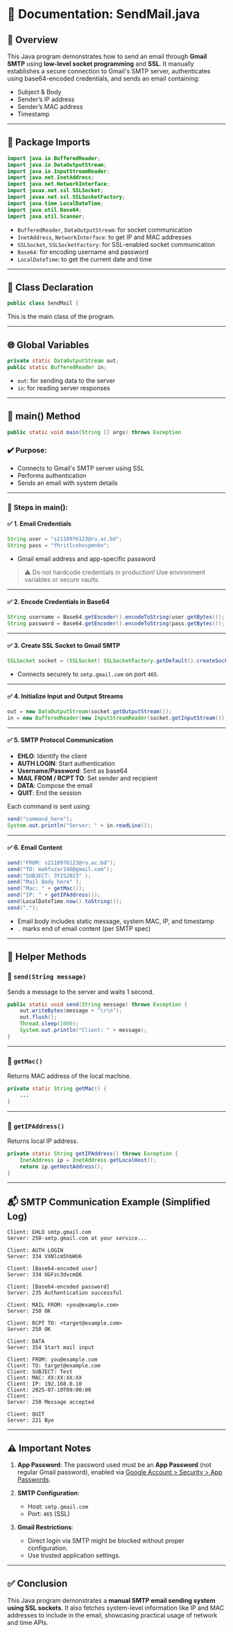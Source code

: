

# 📄 **Documentation: SendMail.java**

## 📌 **Overview**

This Java program demonstrates how to send an email through **Gmail SMTP** using **low-level socket programming** and **SSL**. It manually establishes a secure connection to Gmail's SMTP server, authenticates using base64-encoded credentials, and sends an email containing:

* Subject & Body
* Sender’s IP address
* Sender’s MAC address
* Timestamp

---

## 🧱 **Package Imports**

```java
import java.io.BufferedReader;
import java.io.DataOutputStream;
import java.io.InputStreamReader;
import java.net.InetAddress;
import java.net.NetworkInterface;
import javax.net.ssl.SSLSocket;
import javax.net.ssl.SSLSocketFactory;
import java.time.LocalDateTime;
import java.util.Base64;
import java.util.Scanner;
```

* `BufferedReader`, `DataOutputStream`: for socket communication
* `InetAddress`, `NetworkInterface`: to get IP and MAC addresses
* `SSLSocket`, `SSLSocketFactory`: for SSL-enabled socket communication
* `Base64`: for encoding username and password
* `LocalDateTime`: to get the current date and time

---

## 🔧 **Class Declaration**

```java
public class SendMail {
```

This is the main class of the program.

---

## 🌐 **Global Variables**

```java
private static DataOutputStream out;
public static BufferedReader in;
```

* `out`: for sending data to the server
* `in`: for reading server responses

---

## 🧠 **main() Method**

```java
public static void main(String [] args) throws Exception
```

### ✔️ Purpose:

* Connects to Gmail's SMTP server using SSL
* Performs authentication
* Sends an email with system details

---

### 🧾 **Steps in main():**

#### ✅ 1. Email Credentials

```java
String user = "s2110976123@ru.ac.bd";
String pass = "fhritlcohospmnkn";
```

* Gmail email address and app-specific password

> ⚠️ Do not hardcode credentials in production! Use environment variables or secure vaults.

---

#### ✅ 2. Encode Credentials in Base64

```java
String username = Base64.getEncoder().encodeToString(user.getBytes());
String password = Base64.getEncoder().encodeToString(pass.getBytes());
```

---

#### ✅ 3. Create SSL Socket to Gmail SMTP

```java
SSLSocket socket = (SSLSocket) SSLSocketFactory.getDefault().createSocket("smtp.gmail.com", 465);
```

* Connects securely to `smtp.gmail.com` on port `465`.

---

#### ✅ 4. Initialize Input and Output Streams

```java
out = new DataOutputStream(socket.getOutputStream());
in = new BufferedReader(new InputStreamReader(socket.getInputStream()));
```

---

#### ✅ 5. SMTP Protocol Communication

* **EHLO**: Identify the client
* **AUTH LOGIN**: Start authentication
* **Username/Password**: Sent as base64
* **MAIL FROM / RCPT TO**: Set sender and recipient
* **DATA**: Compose the email
* **QUIT**: End the session

Each command is sent using:

```java
send("command_here");
System.out.println("Server: " + in.readLine());
```

---

#### ✅ 6. Email Content

```java
send("FROM: s2110976123@ru.ac.bd");
send("TO: mahfuzar148@gmail.com");
send("SUBJECT: 3Y2S2023" );
send("Mail Body here" );
send("Mac: " + getMac());
send("IP: " + getIPAddress());
send(LocalDateTime.now().toString());
send(".");
```

* Email body includes static message, system MAC, IP, and timestamp
* `.` marks end of email content (per SMTP spec)

---

## 🧰 **Helper Methods**

### 🔹 `send(String message)`

Sends a message to the server and waits 1 second.

```java
public static void send(String message) throws Exception {
    out.writeBytes(message + "\r\n");
    out.flush();
    Thread.sleep(1000);
    System.out.println("Client: " + message);
}
```

---

### 🔹 `getMac()`

Returns MAC address of the local machine.

```java
private static String getMac() {
    ...
}
```

---

### 🔹 `getIPAddress()`

Returns local IP address.

```java
private static String getIPAddress() throws Exception {
    InetAddress ip = InetAddress.getLocalHost();
    return ip.getHostAddress();
}
```

---

## 📬 **SMTP Communication Example (Simplified Log)**

```
Client: EHLO smtp.gmail.com
Server: 250-smtp.gmail.com at your service...

Client: AUTH LOGIN
Server: 334 VXNlcm5hbWU6

Client: [Base64-encoded user]
Server: 334 UGFzc3dvcmQ6

Client: [Base64-encoded password]
Server: 235 Authentication successful

Client: MAIL FROM: <you@example.com>
Server: 250 OK

Client: RCPT TO: <target@example.com>
Server: 250 OK

Client: DATA
Server: 354 Start mail input

Client: FROM: you@example.com
Client: TO: target@example.com
Client: SUBJECT: Test
Client: MAC: XX:XX:XX:XX
Client: IP: 192.168.0.10
Client: 2025-07-10T09:00:00
Client: .
Server: 250 Message accepted

Client: QUIT
Server: 221 Bye
```

---

## ⚠️ **Important Notes**

1. **App Password**: The password used must be an **App Password** (not regular Gmail password), enabled via [Google Account > Security > App Passwords](https://myaccount.google.com/apppasswords).
2. **SMTP Configuration**:

   * Host: `smtp.gmail.com`
   * Port: `465` (SSL)
3. **Gmail Restrictions**:

   * Direct login via SMTP might be blocked without proper configuration.
   * Use trusted application settings.

---

## ✅ **Conclusion**

This Java program demonstrates a **manual SMTP email sending system using SSL sockets**. It also fetches system-level information like IP and MAC addresses to include in the email, showcasing practical usage of network and time APIs.


